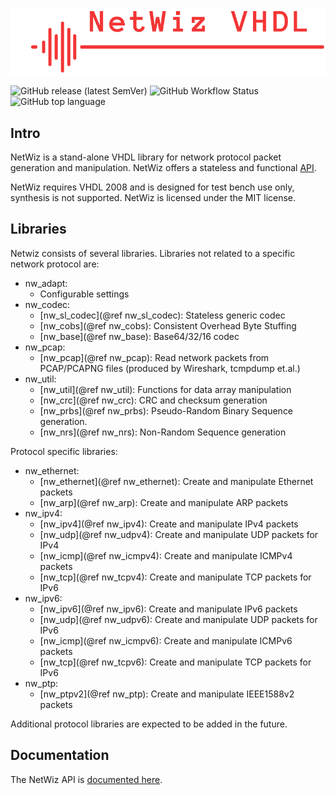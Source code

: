 ![](./netwiz.png)

![GitHub release (latest SemVer)](https://img.shields.io/github/v/release/geddy11/netwiz?style=plastic)
![GitHub Workflow Status](https://img.shields.io/github/actions/workflow/status/geddy11/netwiz/netwiz_ci.yml?style=plastic)
![GitHub top language](https://img.shields.io/github/languages/top/geddy11/netwiz?style=plastic)

## Intro
NetWiz is a stand-alone VHDL library for network protocol packet generation and manipulation. NetWiz offers a stateless and functional [API](https://geddy11.github.io/netwiz/).

NetWiz requires VHDL 2008 and is designed for test bench use only, synthesis is not supported. NetWiz is licensed under the MIT license.

## Libraries
Netwiz consists of several libraries. Libraries not related to a specific network protocol are:
  * nw_adapt:
    * Configurable settings
  * nw_codec:
    * [nw_sl_codec](@ref nw_sl_codec): Stateless generic codec
    * [nw_cobs](@ref nw_cobs): Consistent Overhead Byte Stuffing
    * [nw_base](@ref nw_base): Base64/32/16 codec
  * nw_pcap: 
    * [nw_pcap](@ref nw_pcap): Read network packets from PCAP/PCAPNG files (produced by Wireshark, tcmpdump et.al.)
  * nw_util: 
    * [nw_util](@ref nw_util): Functions for data array manipulation
    * [nw_crc](@ref nw_crc): CRC and checksum generation 
    * [nw_prbs](@ref nw_prbs): Pseudo-Random Binary Sequence generation.
    * [nw_nrs](@ref nw_nrs): Non-Random Sequence generation
  
  Protocol specific libraries:
  * nw_ethernet:
    * [nw_ethernet](@ref nw_ethernet): Create and manipulate Ethernet packets
    * [nw_arp](@ref nw_arp): Create and manipulate ARP packets
  * nw_ipv4:
    * [nw_ipv4](@ref nw_ipv4): Create and manipulate IPv4 packets
    * [nw_udp](@ref nw_udpv4): Create and manipulate UDP packets for IPv4
    * [nw_icmp](@ref nw_icmpv4): Create and manipulate ICMPv4 packets
    * [nw_tcp](@ref nw_tcpv4): Create and manipulate TCP packets for IPv6
  * nw_ipv6:
    * [nw_ipv6](@ref nw_ipv6): Create and manipulate IPv6 packets
    * [nw_udp](@ref nw_udpv6): Create and manipulate UDP packets for IPv6
    * [nw_icmp](@ref nw_icmpv6): Create and manipulate ICMPv6 packets
    * [nw_tcp](@ref nw_tcpv6): Create and manipulate TCP packets for IPv6
  * nw_ptp:
    * [nw_ptpv2](@ref nw_ptp): Create and manipulate IEEE1588v2 packets

  Additional protocol libraries are expected to be added in the future.

  ## Documentation
  The NetWiz API is [documented here](https://geddy11.github.io/netwiz/).

